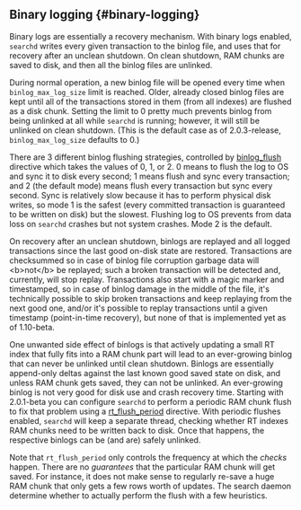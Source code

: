 ## Binary logging {#binary-logging}

Binary logs are essentially a recovery mechanism. With binary logs enabled, `searchd` writes every given transaction to the binlog file, and uses that for recovery after an unclean shutdown. On clean shutdown, RAM chunks are saved to disk, and then all the binlog files are unlinked.

During normal operation, a new binlog file will be opened every time when `binlog_max_log_size` limit is reached. Older, already closed binlog files are kept until all of the transactions stored in them (from all indexes) are flushed as a disk chunk. Setting the limit to 0 pretty much prevents binlog from being unlinked at all while `searchd` is running; however, it will still be unlinked on clean shutdown. (This is the default case as of 2.0.3-release, `binlog_max_log_size` defaults to 0.)

There are 3 different binlog flushing strategies, controlled by [binlog_flush](../searchd_program_configuration_options/binlogflush.md) directive which takes the values of 0, 1, or 2\. 0 means to flush the log to OS and sync it to disk every second; 1 means flush and sync every transaction; and 2 (the default mode) means flush every transaction but sync every second. Sync is relatively slow because it has to perform physical disk writes, so mode 1 is the safest (every committed transaction is guaranteed to be written on disk) but the slowest. Flushing log to OS prevents from data loss on `searchd` crashes but not system crashes. Mode 2 is the default.

On recovery after an unclean shutdown, binlogs are replayed and all logged transactions since the last good on-disk state are restored. Transactions are checksummed so in case of binlog file corruption garbage data will &lt;b&gt;not&lt;/b&gt; be replayed; such a broken transaction will be detected and, currently, will stop replay. Transactions also start with a magic marker and timestamped, so in case of binlog damage in the middle of the file, it&#039;s technically possible to skip broken transactions and keep replaying from the next good one, and/or it&#039;s possible to replay transactions until a given timestamp (point-in-time recovery), but none of that is implemented yet as of 1.10-beta.

One unwanted side effect of binlogs is that actively updating a small RT index that fully fits into a RAM chunk part will lead to an ever-growing binlog that can never be unlinked until clean shutdown. Binlogs are essentially append-only deltas against the last known good saved state on disk, and unless RAM chunk gets saved, they can not be unlinked. An ever-growing binlog is not very good for disk use and crash recovery time. Starting with 2.0.1-beta you can configure `searchd` to perform a periodic RAM chunk flush to fix that problem using a [rt_flush_period](../searchd_program_configuration_options/rtflush_period.md) directive. With periodic flushes enabled, `searchd` will keep a separate thread, checking whether RT indexes RAM chunks need to be written back to disk. Once that happens, the respective binlogs can be (and are) safely unlinked.

Note that `rt_flush_period` only controls the frequency at which the _checks_ happen. There are no _guarantees_ that the particular RAM chunk will get saved. For instance, it does not make sense to regularly re-save a huge RAM chunk that only gets a few rows worth of updates. The search daemon determine whether to actually perform the flush with a few heuristics.